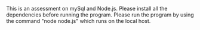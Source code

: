 This is an assessment on mySql and Node.js. Please install all the dependencies before running the program. Please run the program by using the command "node node.js" which runs on the local host.
